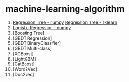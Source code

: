 # machine-learning-algorithm

1. [Regression Tree - numpy](./Regression_Tree.py)  [Regression Tree - sklearn](./Regression_Tree_sklearn.py)
1. [Logistic Regression - numpy](./Logistic_Regression.py) 
1. [Boosting Tree]
1. [GBDT Regression]
1. [GBDT BinaryClassifier]
1. [GBDT Multi-class]
1. [XGBoost]
1. [LightGBM]
1. [CatBoost]
1. [Word2Vec]
1. [Doc2vec]
